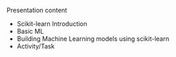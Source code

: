 Presentation content
- Scikit-learn Introduction
- Basic ML
- Building Machine Learning models using scikit-learn
- Activity/Task
